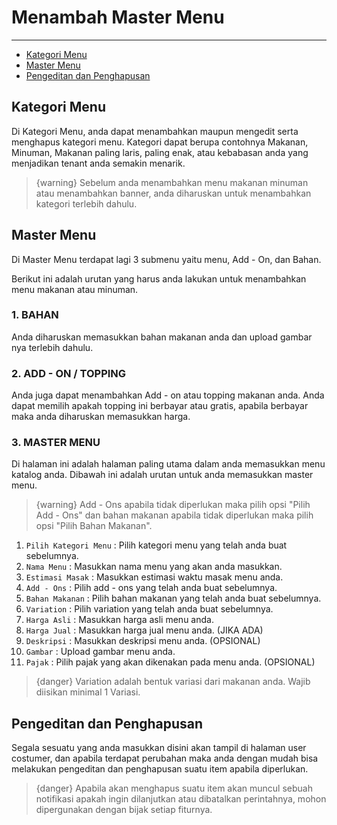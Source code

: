 # Menambah Master Menu

---

- [Kategori Menu](#section-6)
- [Master Menu](#section-7)
- [Pengeditan dan Penghapusan](#section-9)

<a name="section-6"></a>
## Kategori Menu

Di Kategori Menu, anda dapat menambahkan maupun mengedit serta menghapus kategori menu. Kategori dapat berupa contohnya Makanan, Minuman, Makanan paling laris, paling enak, atau kebabasan anda yang menjadikan tenant anda semakin menarik.

>{warning} Sebelum anda menambahkan menu makanan minuman atau menambahkan banner, anda diharuskan untuk menambahkan kategori terlebih dahulu.

<a name="section-7"></a>
## Master Menu

Di Master Menu terdapat lagi 3 submenu yaitu menu, Add - On, dan Bahan.

Berikut ini adalah urutan yang harus anda lakukan untuk menambahkan menu makanan atau minuman.

### 1. BAHAN
Anda diharuskan memasukkan bahan makanan anda dan upload gambar nya terlebih dahulu.

### 2. ADD - ON / TOPPING
Anda juga dapat menambahkan Add - on atau topping makanan anda. Anda dapat memilih apakah topping ini berbayar atau gratis, apabila berbayar maka anda diharuskan memasukkan harga.

### 3. MASTER MENU
Di halaman ini adalah halaman paling utama dalam anda memasukkan menu katalog anda. Dibawah ini adalah urutan untuk anda memasukkan master menu.

>{warning} Add - Ons apabila tidak diperlukan maka pilih opsi "Pilih Add - Ons" dan bahan makanan apabila tidak diperlukan maka pilih opsi "Pilih Bahan Makanan".

1. `Pilih Kategori Menu` : Pilih kategori menu yang telah anda buat sebelumnya.
2. `Nama Menu` : Masukkan nama menu yang akan anda masukkan.
3. `Estimasi Masak` : Masukkan estimasi waktu masak menu anda.
4. `Add - Ons` : Pilih add - ons yang telah anda buat sebelumnya.
5. `Bahan Makanan` : Pilih bahan makanan yang telah anda buat sebelumnya.
6. `Variation` : Pilih variation yang telah anda buat sebelumnya.
7. `Harga Asli` : Masukkan harga asli menu anda.
8. `Harga Jual` : Masukkan harga jual menu anda. (JIKA ADA)
9. `Deskripsi` : Masukkan deskripsi menu anda. (OPSIONAL)
10. `Gambar` : Upload gambar menu anda.
11. `Pajak` : Pilih pajak yang akan dikenakan pada menu anda. (OPSIONAL)

>{danger} Variation adalah bentuk variasi dari makanan anda. Wajib diisikan minimal 1 Variasi.

<a name="section-9"></a>
## Pengeditan dan Penghapusan

Segala sesuatu yang anda masukkan disini akan tampil di halaman user costumer, dan apabila terdapat perubahan maka anda dengan mudah bisa melakukan pengeditan dan penghapusan suatu item apabila diperlukan.

> {danger} Apabila akan menghapus suatu item akan muncul sebuah notifikasi apakah ingin dilanjutkan atau dibatalkan perintahnya, mohon dipergunakan dengan bijak setiap fiturnya.

